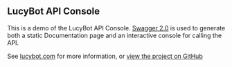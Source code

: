 ## LucyBot API Console
This is a demo of the LucyBot API Console. [Swagger 2.0](https://swagger.io) is
used to generate both a static Documentation page and an interactive console for calling the API.

See [lucybot.com](https://lucybot.com) for more information, or [view the project on GitHub](https://github.com/lucybot/lucy-console)
